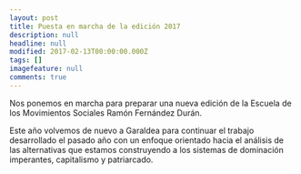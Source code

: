 ```yaml
---
layout: post
title: Puesta en marcha de la edición 2017
description: null
headline: null
modified: 2017-02-13T00:00:00.000Z
tags: []
imagefeature: null
comments: true
---
```


Nos ponemos en marcha para preparar una nueva edición de la Escuela de los Movimientos Sociales Ramón Fernández Durán.

Este año volvemos de nuevo a Garaldea para continuar el trabajo desarrollado el pasado año con un enfoque orientado hacia el análisis de las alternativas que estamos construyendo a los sistemas de dominación imperantes, capitalismo y patriarcado.
